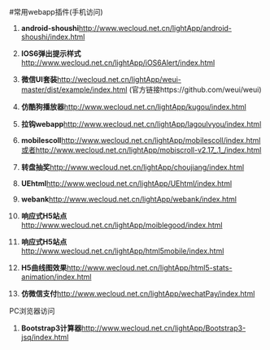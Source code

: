 #常用webapp插件(手机访问)
1. **android-shoushi**http://www.wecloud.net.cn/lightApp/android-shoushi/index.html
2. **IOS6弹出提示样式**http://www.wecloud.net.cn/lightApp/iOS6Alert/index.html
3. **微信UI套装**http://wecloud.net.cn/lightApp/weui-master/dist/example/index.html (官方链接https://github.com/weui/weui)
4. **仿酷狗播放器**http://www.wecloud.net.cn/lightApp/kugou/index.html
5. **拉钩webapp**http://www.wecloud.net.cn/lightApp/lagoulvyou/index.html
6. **mobilescoll**http://www.wecloud.net.cn/lightApp/mobilescoll/index.html或者http://www.wecloud.net.cn/lightApp/mobiscroll-v2.17_.1_/index.html
      
7. **转盘抽奖**http://www.wecloud.net.cn/lightApp/choujiang/index.html
8. **UEhtml**http://www.wecloud.net.cn/lightApp/UEhtml/index.html
9. **webank**http://www.wecloud.net.cn/lightApp/webank/index.html
10. **响应式H5站点**http://www.wecloud.net.cn/lightApp/moiblegood/index.html
11. **响应式H5站点**http://www.wecloud.net.cn/lightApp/html5mobile/index.html
12. **H5曲线图效果**http://www.wecloud.net.cn/lightApp/html5-stats-animation/index.html
13. **仿微信支付**http://www.wecloud.net.cn/lightApp/wechatPay/index.html

PC浏览器访问
1. **Bootstrap3计算器**http://www.wecloud.net.cn/lightApp/Bootstrap3-jsq/index.html
